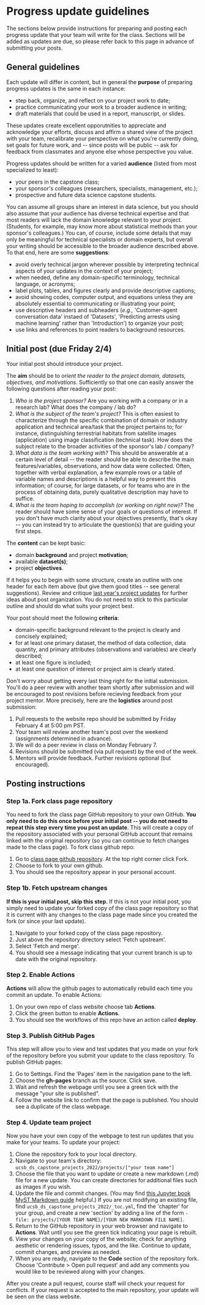 # Progress update guidelines

The sections below provide instructions for preparing and posting each progress update that your team will write for the class. Sections will be added as updates are due, so please refer back to this page in advance of submitting your posts. 

## General guidelines

Each update will differ in content, but in general the **purpose** of preparing progress updates is the same in each instance:

- step back, organize, and reflect on your project work to date;
- practice communicating your work to a broader audience in writing;
- draft materials that could be used in a report, manuscript, or slides.

These updates create excellent opporutnities to appreciate and acknowledge your efforts, discuss and affirm a shared view of the project with your team, recalibrate your perspective on what you're currently doing, set goals for future work, and -- since posts will be public -- ask for feedback from classmates and anyone else whose perspective you value.

Progress updates should be written for a varied **audience** (listed from most specialized to least):

- your peers in the capstone class;
- your sponsor's colleagues (researchers, specialists, management, etc.);
- prospective and future data science capstone students.

You can assume all groups share an interest in data science, but you should also assume that your audience has diverse technical expertise and that most readers will lack the domain knowledge relevant to your project. (Students, for example, may know more about statistical methods than your sponsor's colleagues.) You can, of course, include some details that may only be meaningful for technical specialists or domain experts, but overall your writing should be accessible to the broader audience described above. To that end, here are some **suggestions**:

- avoid overly technical jargon wherever possible by interpreting technical aspects of your updates in the context of your project;
- when needed, define any domain-specific terminology, technical language, or acronyms;
- label plots, tables, and figures clearly and provide descriptive captions;
- avoid showing codes, computer output, and equations unless they are absolutely essential to communicating or illustrating your point;
- use descriptive headers and subheaders (*e.g.,* 'Customer-agent conversation data' instaed of 'Datasets', 'Predicting arrests using machine learning' rather than 'Introduction') to organize your post;
- use links and references to point readers to background resources.


## Initial post (due Friday 2/4)

Your initial post should introduce your project.

The **aim** should be to *orient the reader to the project domain, datasets, objectives, and motivations*. Sufficiently so that one can easily answer the following questions after reading your post:

1. *Who is the project sponsor?* Are you working with a company or in a research lab? What does the company / lab do? 
1. *What is the subject of the team's project?* This is often easiest to characterize through the specific combination of domain or industry application and technical area/task that the project pertains to; for instance, distinguishing terrestrial habitats from satellite images (application) using image classification (technical task). How does the subject relate to the broader activities of the sponsor's lab / company?
2. *What data is the team working with?* This should be answerable at a certain level of detail -- the reader should be able to describe the main features/variables, observations, and how data were collected. Often, together with verbal explanation, a few example rows or a table of variable names and descriptions is a helpful way to present this information; of course, for large datasets, or for teams who are in the process of obtaining data, purely qualitative description may have to suffice.
3. *What is the team hoping to accomplish (or working on right now)?* The reader should have some sense of your goals or questions of interest. If you don't have much clarity about your objectives presently, that's okay -- you can instead try to articulate the question(s) that are guiding your first steps.

The **content** can be kept basic:

- domain **background** and project **motivation**;
- available **dataset(s)**;
- project **objectives**.

If it helps you to begin with some structure, create an outline with one header for each item above (but give them good titles -- see general suggestions). Review and critique [last year's project updates](https://ucsb-ds-capstone-2021.github.io/welcome.html) for further ideas about post organization. You do not need to stick to this particular outline and should do what suits your project best.

Your post should meet the following **criteria**:

- domain-specific background relevant to the project is clearly and concisely explained;
- for at least one primary dataset, the method of data collection, data quantity, and primary attributes (observations and variables) are clearly described;
- at least one figure is included; 
- at least one question of interest or project aim is clearly stated.

Don't worry about getting every last thing right for the initial submission. You'll do a peer review with another team shortly after submission and will be encouraged to post revisions before recieving feedback from your project mentor. More precisely, here are the **logistics** around post submission:

1. Pull requests to the website repo should be submitted by Friday February 4 at 5:00 pm PST.
2. Your team will review another team's post over the weekend (assignments determined in advance).
3. We will do a peer review in class on Monday February 7.
4. Revisions should be submitted (via pull request) by the end of the week.
5. Mentors will provide feedback. Further revisions optional (but encouraged).

## Posting instructions

### Step 1a. Fork class page repository

You need to fork the class page GitHub repository to your own GitHub. **You only need to do this once before your initial post -- you do not need to repeat this step every time you post an update**. This will create a copy of the repository associated with your personal GitHub account that remains linked with the original repository (so you can continue to fetch changes made to the class page). To fork class github repo:

1. Go to [class page github repository](https://github.com/ucsb-ds-capstone-2022/ucsb-ds-capstone-2022.github.io). At the top right corner click Fork.
2. Choose to fork to your own github.
3. You should see the repository appear in your personal account.

### Step 1b. Fetch upstream changes

**If this is your initial post, skip this step.** If this is not your initial post, you simply need to update your forked copy of the class page repository so that it is current with any changes to the class page made since you created the fork (or since your last update).

1. Navigate to your forked copy of the class page repository.
2. Just above the repository directory select 'Fetch upstream'.
3. Select 'Fetch and merge'.
4. You should see a message indicating that your current branch is up to date with the original repository.


### Step 2. Enable Actions
**Actions** will allow the github pages to automatically rebuild each time you commit an update.
To enable Actions:
1. On your own repo of class website choose tab **Actions**.
2. Click the green button to enable **Actions**.
3. You should see the workflows of this repo have an action called **deploy**.

### Step 3. Publish GitHub Pages
This step will allow you to view and test updates that you made on your fork of the repository before you submit your update to the class repository. To publish GitHub pages:
1. Go to Settings. Find the 'Pages' item in the navigation pane to the left.
2. Choose the **gh-pages** branch as the source. Click save.
3. Wait and refresh the webpage until you see a green tick with the message "your site is published".
4. Follow the website link to confirm that the page is published. You should see a duplicate of the class webpage.

### Step 4. Update team project
Now you have your own copy of the webpage to test run updates that you make for your teams. To update your project:
1. Clone the repository fork to your local directory. 
2. Navigate to your team's directory: `ucsb_ds_capstone_projects_2022/projects/["your team name"]`
3. Choose the file that you want to update or create a new markdown (.md) file for a new update. You can create directories for additional files such as images if you wish.
4. Update the file and commit changes. (You may find [this Jupyter book MyST Markdown guide](https://jupyterbook.org/content/myst.html) helpful.) If you are not modifying an existing file, find `ucsb_ds_capstone_projects_2022/_toc.yml`, find the 'chapter' for your group, and create a new 'section' by adding a line of the form `-file: projects/[YOUR TEAM NAME]/[YOUR NEW MARKDOWN FILE NAME]`.
5. Return to the GitHub repository in your web browser and navigate to **Actions**. Wait until you see the green tick indicating your page is rebuilt.
6. View your changes on your copy of the website; check for anything aesthetic or rendering issues, typos, and the like. Continue to update, commit changes, and preview as needed.
7. When you are ready, navigate to the **Code** section of the repository fork. Choose 'Contribute > Open pull request' and add any comments you would like to be reviewed along with your changes.

After you create a pull request, course staff will check your request for conflicts. If your request is accepted to the main repository, your update will be seen on the class website.
